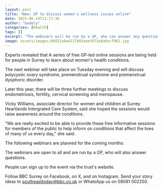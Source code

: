```yaml
---
layout: post
title: "New: GP to discuss women's wellness issues online"
date: 2025-06-24T11:17:36
author: "badely"
categories: [Health]
tags: []
excerpt: "The webinars will be run by a GP, who can answer any questions people have about women's health."
image: assets/images/d6822a8a4217b01eeef671e8a6ecf962.jpg
---
```


Experts revealed that A series of free GP-led online sessions are being held for people in Surrey to learn about women's health conditions.

The next webinar will take place on Tuesday evening and will discuss polycystic ovary syndrome, premenstrual syndrome and premenstrual dysphoric disorder.

Later this year, there will be three further meetings to discuss endometriosis, fertility, cervical screening and menopause.

Vicky Williams, associate director for women and children at Surrey Heartlands Intergrated Care System, said she hoped the sessions would raise awareness around the conditions.

"We are really excited to be able to provide these free informative sessions for members of the public to help inform on conditions that affect the lives of many of us every day," she said.

The following webinars are planned for the coming months:

The webinars are open to all and are run by a GP, who will also answer questions.

People can sign up to the event via the trust's website.

Follow BBC Surrey on Facebook, on X, and on Instagram. Send your story ideas to southeasttoday@bbc.co.uk or WhatsApp us on 08081 002250.

